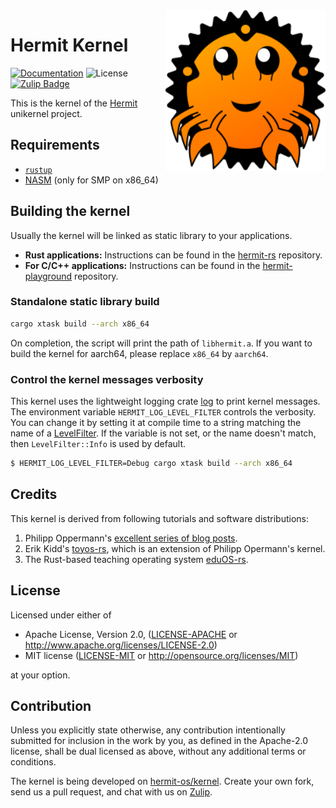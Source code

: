 <img width="256" align="right" src="https://github.com/hermit-os/.github/blob/main/img/Hermit.svg" />

# Hermit Kernel

[![Documentation](https://img.shields.io/badge/docs-latest-blue.svg)](https://hermit-os.github.io/kernel/hermit/)
![License](https://img.shields.io/badge/license-MIT%2FApache--2.0-blue)
[![Zulip Badge](https://img.shields.io/badge/chat-hermit-57A37C?logo=zulip)](https://hermit.zulipchat.com/)

This is the kernel of the [Hermit](https://github.com/hermit-os) unikernel project.

## Requirements

* [`rustup`](https://www.rust-lang.org/tools/install)
* [NASM](https://nasm.us/) (only for SMP on x86_64)

## Building the kernel

Usually the kernel will be linked as static library to your applications.

- **Rust applications:** Instructions can be found in the [hermit-rs](https://github.com/hermit-os/hermit-rs) repository.
- **For C/C++ applications:** Instructions can be found in the [hermit-playground](https://github.com/hermit-os/hermit-playground) repository.
 

### Standalone static library build

```sh
cargo xtask build --arch x86_64
```

On completion, the script will print the path of `libhermit.a`.
If you want to build the kernel for aarch64, please replace `x86_64` by `aarch64`.

### Control the kernel messages verbosity

This kernel uses the lightweight logging crate [log](https://github.com/rust-lang/log) to print kernel messages.
The environment variable `HERMIT_LOG_LEVEL_FILTER` controls the verbosity. 
You can change it by setting it at compile time to a string matching the name of a [LevelFilter](https://docs.rs/log/0.4.8/log/enum.LevelFilter.html).
If the variable is not set, or the name doesn't match, then `LevelFilter::Info` is used by default.

```sh
$ HERMIT_LOG_LEVEL_FILTER=Debug cargo xtask build --arch x86_64
```

## Credits

This kernel is derived from following tutorials and software distributions:

1. Philipp Oppermann's [excellent series of blog posts][opp].
2. Erik Kidd's [toyos-rs][kidd], which is an extension of Philipp Opermann's kernel.
3. The Rust-based teaching operating system [eduOS-rs][eduos].

[opp]: http://blog.phil-opp.com/
[kidd]: http://www.randomhacks.net/bare-metal-rust/
[eduos]: http://rwth-os.github.io/eduOS-rs/

## License

Licensed under either of

* Apache License, Version 2.0, ([LICENSE-APACHE](LICENSE-APACHE) or http://www.apache.org/licenses/LICENSE-2.0)
* MIT license ([LICENSE-MIT](LICENSE-MIT) or http://opensource.org/licenses/MIT)

at your option.

## Contribution

Unless you explicitly state otherwise, any contribution intentionally submitted for inclusion in the work by you, as defined in the Apache-2.0 license, shall be dual licensed as above, without any additional terms or conditions.

The kernel is being developed on [hermit-os/kernel](https://github.com/hermit-os/kernel).
Create your own fork, send us a pull request, and chat with us on [Zulip](https://hermit.zulipchat.com/).
